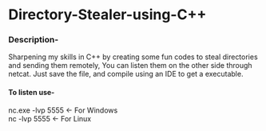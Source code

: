 # Directory-Stealer-using-C++
  
### Description-
Sharpening my skills in C++ by creating some fun codes to steal directories and sending them remotely, You can listen them on the other side through netcat.
Just save the file, and compile using an IDE to get a executable.

#### To listen use-
 
nc.exe -lvp 5555                   <- For Windows    
nc -lvp 5555                       <- For Linux  

